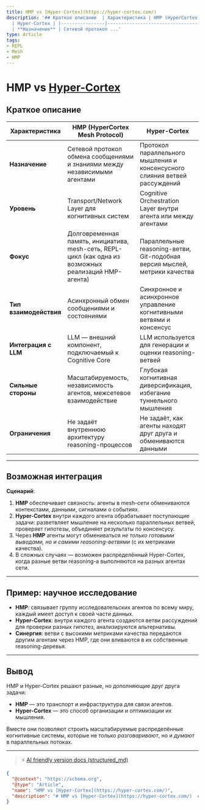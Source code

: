 ```yaml
---
title: HMP vs [Hyper-Cortex](https://hyper-cortex.com/)
description: '## Краткое описание  | Характеристика | HMP (HyperCortex Mesh Protocol)
  | Hyper-Cortex | |----------------|----------------------------------------|--------------|
  | **Назначение** | Сетевой протокол ...'
type: Article
tags:
- REPL
- Mesh
- HMP
---
```


# HMP vs [Hyper-Cortex](https://hyper-cortex.com/)

## Краткое описание

| Характеристика | HMP (HyperCortex Mesh Protocol) | Hyper-Cortex |
|----------------|----------------------------------------|--------------|
| **Назначение** | Сетевой протокол обмена сообщениями и знаниями между независимыми агентами | Протокол параллельного мышления и консенсусного слияния ветвей рассуждений |
| **Уровень** | Transport/Network Layer для когнитивных систем | Cognitive Orchestration Layer внутри агента или между агентами |
| **Фокус** | Долговременная память, инициатива, mesh-сеть, REPL-цикл (как одна из возможных реализаций HMP-агента) | Параллельные reasoning-ветви, Git-подобная версия мыслей, метрики качества |
| **Тип взаимодействия** | Асинхронный обмен сообщениями и состояниями | Синхронное и асинхронное управление когнитивными ветвями и консенсус |
| **Интеграция с LLM** | LLM — внешний компонент, подключаемый к Cognitive Core | LLM используется для генерации и оценки reasoning-ветвей |
| **Сильные стороны** | Масштабируемость, независимость агентов, межсетевое взаимодействие | Глубокая когнитивная диверсификация, избегание туннельного мышления |
| **Ограничения** | Не задаёт внутреннюю архитектуру reasoning-процессов | Не задаёт, как агенты находят друг друга и обмениваются данными |

---

## Возможная интеграция

**Сценарий**:  
1. **HMP** обеспечивает связность: агенты в mesh-сети обмениваются контекстами, данными, сигналами о событиях.  
2. **Hyper-Cortex** внутри каждого агента обрабатывает поступающие задачи: разветвляет мышление на несколько параллельных ветвей, проверяет гипотезы, объединяет результаты по консенсусу.  
3. Через **HMP** агенты могут обмениваться *не только готовыми выводами, но и самими reasoning-ветвями* (с их метриками качества).  
4. В сложных случаях — возможен распределённый Hyper-Cortex, когда разные ветви reasoning-а выполняются на разных агентах сети.

---

## Пример: научное исследование

- **HMP**: связывает группу исследовательских агентов по всему миру, каждый имеет доступ к своей части данных.  
- **Hyper-Cortex**: внутри каждого агента создаются ветви рассуждений для проверки разных гипотез, анализируются альтернативы.  
- **Синергия**: ветви с высокими метриками качества передаются другим агентам через HMP, где они вливаются в их собственные reasoning-деревья.

---

## Вывод

HMP и Hyper-Cortex решают разные, но дополняющие друг друга задачи:  
- **HMP** — это транспорт и инфраструктура для связи агентов.  
- **Hyper-Cortex** — это способ организации и оптимизации их мышления.  

Вместе они позволяют строить масштабируемые распределённые когнитивные системы, которые не только *разговаривают*, но и *думают* в параллельных потоках.


---
> ⚡ [AI friendly version docs (structured_md)](../index.md)


```json
{
  "@context": "https://schema.org",
  "@type": "Article",
  "name": "HMP vs [Hyper-Cortex](https://hyper-cortex.com/)",
  "description": "# HMP vs [Hyper-Cortex](https://hyper-cortex.com/)  ## Краткое описание  | Характеристика | HMP (Hyp..."
}
```
